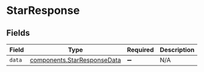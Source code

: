 # StarResponse


## Fields

| Field                                                                             | Type                                                                              | Required                                                                          | Description                                                                       |
| --------------------------------------------------------------------------------- | --------------------------------------------------------------------------------- | --------------------------------------------------------------------------------- | --------------------------------------------------------------------------------- |
| `data`                                                                            | [components.StarResponseData](../../../sdk/models/components/starresponsedata.md) | :heavy_minus_sign:                                                                | N/A                                                                               |